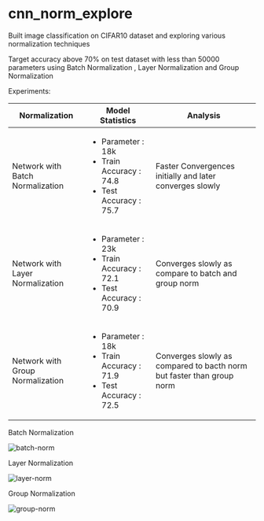 # cnn_norm_explore
 Built image classification on CIFAR10 dataset and exploring various normalization techniques

 Target accuracy above 70% on test dataset with less than 50000 parameters using Batch Normalization , Layer Normalization and Group Normalization

 Experiments:

 | Normalization | Model Statistics | Analysis |
 | --- | --- | --- |
 | Network with Batch Normalization | <ul><li>Parameter : 18k</li><li>Train Accuracy : 74.8</li><li>Test Accuracy : 75.7</li></ul> | Faster Convergences initially and later converges slowly |
 | Network with Layer Normalization | <ul><li>Parameter : 23k</li><li>Train Accuracy : 72.1</li><li>Test Accuracy : 70.9</li></ul> | Converges slowly as compare to batch and group norm |
 | Network with Group Normalization | <ul><li>Parameter : 18k</li><li>Train Accuracy : 71.9</li><li>Test Accuracy : 72.5</li></ul> | Converges slowly as compared to bacth norm but faster than group norm |

Batch Normalization 

![batch-norm](https://github.com/amitsolver/cnn_norm_explore/assets/88673949/911d1ad0-5478-4689-abf8-6fd2932c39ae)

Layer Normalization

![layer-norm](https://github.com/amitsolver/cnn_norm_explore/assets/88673949/244ccefe-cb4e-46d7-aaa0-a02b65467bcf)

Group Normalization

![group-norm](https://github.com/amitsolver/cnn_norm_explore/assets/88673949/bd2ec661-b1fb-4040-a235-f3638d35e91c)




